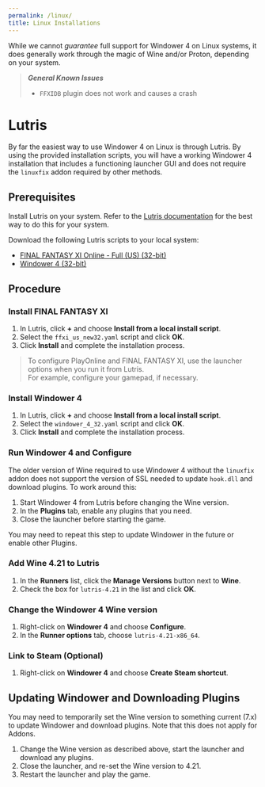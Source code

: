 ```yaml
---
permalink: /linux/
title: Linux Installations
---
```


While we cannot *guarantee* full support for Windower 4 on Linux systems, it does generally work through the magic of Wine and/or Proton, depending on your system.

> ***General Known Issues***
> - `FFXIDB` plugin does not work and causes a crash

# Lutris
By far the easiest way to use Windower 4 on Linux is through Lutris. By using the provided installation scripts, you will have a working Windower 4 installation that includes a functioning launcher GUI and does not require the `linuxfix` addon required by other methods.

## Prerequisites
Install Lutris on your system. Refer to the [Lutris documentation](https://lutris.net/downloads) for the best way to do this for your system.

Download the following Lutris scripts to your local system:
- [FINAL FANTASY XI Online - Full (US) (32-bit)](https://cdn.discordapp.com/attachments/1003467859260870676/1028065002000756886/ffxi_us_new32.yaml)
- [Windower 4 (32-bit)](https://cdn.discordapp.com/attachments/1003467859260870676/1028065001648431144/windower_4_32.yaml)

## Procedure
### Install FINAL FANTASY XI
1. In Lutris, click **+** and choose **Install from a local install script**.
2. Select the `ffxi_us_new32.yaml` script and click **OK**.
3. Click **Install** and complete the installation process.
> To configure PlayOnline and FINAL FANTASY XI, use the launcher options when you run it from Lutris. <br/>For example, configure your gamepad, if necessary.

### Install Windower 4
1. In Lutris, click **+** and choose **Install from a local install script**.
2. Select the `windower_4_32.yaml` script and click **OK**.
3. Click **Install** and complete the installation process.

### Run Windower 4 and Configure
The older version of Wine required to use Windower 4 without the `linuxfix` addon does not support the version of SSL needed to update `hook.dll` and download plugins. To work around this:
1. Start Windower 4 from Lutris before changing the Wine version.
2. In the **Plugins** tab, enable any plugins that you need.
3. Close the launcher before starting the game.

You may need to repeat this step to update Windower in the future or enable other Plugins.

### Add Wine 4.21 to Lutris
1. In the **Runners** list, click the **Manage Versions** button next to **Wine**.
2. Check the box for `lutris-4.21` in the list and click **OK**.

### Change the Windower 4 Wine version
1. Right-click on **Windower 4** and choose **Configure**.
2. In the **Runner options** tab, choose `lutris-4.21-x86_64`.

### Link to Steam (Optional)
1. Right-click on **Windower 4** and choose **Create Steam shortcut**.

## Updating Windower and Downloading Plugins
You may need to temporarily set the Wine version to something current (7.x) to update Windower and download plugins. Note that this does not apply for Addons.

1. Change the Wine version as described above, start the launcher and download any plugins.
2. Close the launcher, and re-set the Wine version to 4.21.
3. Restart the launcher and play the game.
